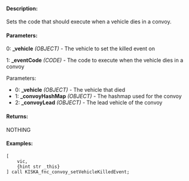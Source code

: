#### Description:
Sets the code that should execute when a vehicle dies in a convoy.

#### Parameters:
0: **_vehicle** *(OBJECT)* - The vehicle to set the killed event on

1: **_eventCode** *(CODE)* - The code to execute when the vehicle dies in a convoyParameters:- 0: **_vehicle** *(OBJECT)* - The vehicle that died- 1: **_convoyHashMap** *(OBJECT)* - The hashmap used for the convoy- 2: **_convoyLead** *(OBJECT)* - The lead vehicle of the convoy

#### Returns:
NOTHING

#### Examples:
```sqf
[
    vic,
    {hint str _this}
] call KISKA_fnc_convoy_setVehicleKilledEvent;
```


